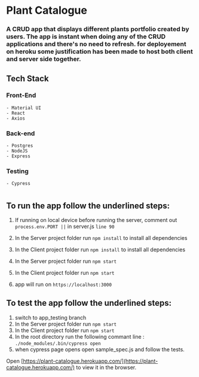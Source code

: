 # Plant Catalogue
### A CRUD app that displays different plants portfolio created by users. The app is instant when doing any of the CRUD applications and there's no need to refresh. for deployement on heroku some justification has been made to host both client and server side together.

## Tech Stack

### Front-End
    - Material UI
    - React
    - Axios

### Back-end
    - Postgres
    - NodeJS
    - Express

### Testing
    - Cypress



#
## To run the app follow the underlined steps:

1. If running on local device before running the server, comment out `process.env.PORT ||` in server.js `line 90` 

2. In the Server project folder run `npm install` to install all dependencies

3. In the Client project folder run `npm install` to install all dependencies

4. In the Server project folder run `npm start`

5. In the Client project folder run `npm start`

6. app will run on `https://localhost:3000`


## To test the app follow the underlined steps:
1. switch to app_testing branch 
2. In the Server project folder run `npm start`
3. In the Client project folder run `npm start`
4. In the root directory run the following commant line : `./node_modules/.bin/cypress open             
` 
5. when cypress page opens open sample_spec.js and follow the tests.

Open [https://plant-catalogue.herokuapp.com/](https://plant-catalogue.herokuapp.com/) to view it in the browser.
#